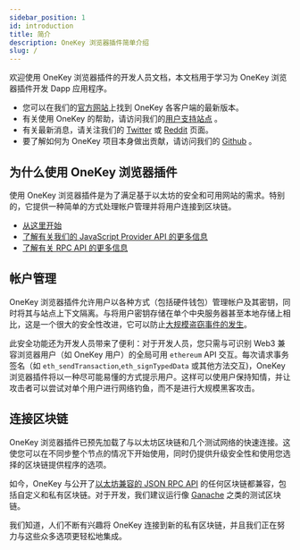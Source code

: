 ```yaml
---
sidebar_position: 1
id: introduction
title: 简介
description: OneKey 浏览器插件简单介绍
slug: /
---
```


欢迎使用 OneKey 浏览器插件的开发人员文档，本文档用于学习为 OneKey 浏览器插件开发 Dapp 应用程序。

- 您可以在我们的[官方网站](https://onekey.so/)上找到 OneKey 各客户端的最新版本。
- 有关使用 OneKey 的帮助，请访问我们的[用户支持站点](https://help.onekey.so/) 。
- 有关最新消息，请关注我们的 [Twitter](https://twitter.com/OneKeyHQ) 或 [Reddit](https://www.reddit.com/r/OneKeyHQ) 页面。
- 要了解如何为 OneKey 项目本身做出贡献，请访问我们的 [Github](https://github.com/OneKeyHQ) 。

## 为什么使用 OneKey 浏览器插件

使用 OneKey 浏览器插件是为了满足基于以太坊的安全和可用网站的需求。特别的，它提供一种简单的方式处理帐户管理并将用户连接到区块链。

- [从这里开始](Extension/Guide/getting-started)
- [了解有关我们的 JavaScript Provider API 的更多信息](Extension/API%20Reference/ethereum-provider)
- [了解有关 RPC API 的更多信息](Extension/API%20Reference/rpc-api)

## 帐户管理

OneKey 浏览器插件允许用户以各种方式（包括硬件钱包）管理帐户及其密钥，同时将其与站点上下文隔离。与将用户密钥存储在单个中央服务器甚至本地存储上相比，这是一个很大的安全性改进，它可以防止[大规模盗窃事件的发生](https://www.ccn.com/cryptocurrency-exchange-etherdelta-hacked-in-dns-hijacking-scheme/)。

此安全功能还为开发人员带来了便利：对于开发人员，您只需与可识别 Web3 兼容浏览器用户（如 OneKey 用户）的全局可用 `ethereum` API 交互。每次请求事务签名（如 `eth_sendTransaction`,`eth_signTypedData` 或其他方法交互)，OneKey 浏览器插件将以一种尽可能易懂的方式提示用户。这样可以使用户保持知情，并让攻击者可以尝试对单个用户进行网络钓鱼，而不是进行大规模黑客攻击。

## 连接区块链

OneKey 浏览器插件已预先加载了与以太坊区块链和几个测试网络的快速连接。这使您可以在不同步整个节点的情况下开始使用，同时仍提供升级安全性和使用您选择的区块链提供程序的选项。

如今，OneKey 与公开了[以太坊兼容的 JSON RPC API](https://eth.wiki/json-rpc/API) 的任何区块链都兼容，包括自定义和私有区块链。对于开发，我们建议运行像 [Ganache](https://www.trufflesuite.com/ganache) 之类的测试区块链。

我们知道，人们不断有兴趣将 OneKey 连接到新的私有区块链，并且我们正在努力与这些众多选项更轻松地集成。
